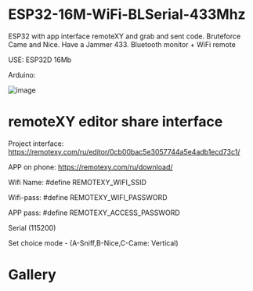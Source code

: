 # ESP32-16M-WiFi-BLSerial-433Mhz
ESP32 with app interface remoteXY and grab and sent code. Bruteforce Came and Nice. Have a Jammer 433. Bluetooth monitor + WiFi remote

USE: ESP32D 16Mb

Arduino:

![image](https://github.com/danya201272/ESP32-16M-WiFi-BLSerial-433Mhz/assets/36302863/207f6f06-1db5-46f5-9dac-2edf82e2ee2f)

# remoteXY editor share interface

Project interface: https://remotexy.com/ru/editor/0cb00bac5e3057744a5e4adb1ecd73c1/

APP on phone: https://remotexy.com/ru/download/

Wifi Name: #define REMOTEXY_WIFI_SSID

Wifi-pass: #define REMOTEXY_WIFI_PASSWORD

APP pass: #define REMOTEXY_ACCESS_PASSWORD

Serial (115200)

Set choice mode - (A-Sniff,B-Nice,C-Came: Vertical)

# Gallery
